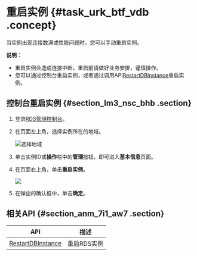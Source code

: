 # 重启实例 {#task_urk_btf_vdb .concept}

当实例出现连接数满或性能问题时，您可以手动重启实例。

**说明：** 

-   重启实例会造成连接中断，重启前请做好业务安排，谨慎操作。
-   您可以通过控制台重启实例，或者通过调用API[RestartDBInstance](../intl.zh-CN/API参考/实例管理/RestartDBInstance.md#)重启实例。

## 控制台重启实例 {#section_lm3_nsc_bhb .section}

1.  登录[RDS管理控制台](https://rds.console.aliyun.com/)。
2.  在页面左上角，选择实例所在的地域。

    ![选择地域](http://static-aliyun-doc.oss-cn-hangzhou.aliyuncs.com/assets/img/7814/156747622236543_zh-CN.png)

3.  单击实例ID或**操作**栏中的**管理**按钮，即可进入**基本信息**页面。
4.  在页面右上角，单击**重启实例**。

    ![](http://static-aliyun-doc.oss-cn-hangzhou.aliyuncs.com/assets/img/7881/156747622210248_zh-CN.png)

5.  在弹出的确认框中，单击**确定**。

## 相关API {#section_anm_7i1_aw7 .section}

|API|描述|
|---|--|
|[RestartDBInstance](../intl.zh-CN/API参考/实例管理/RestartDBInstance.md#)|重启RDS实例|

